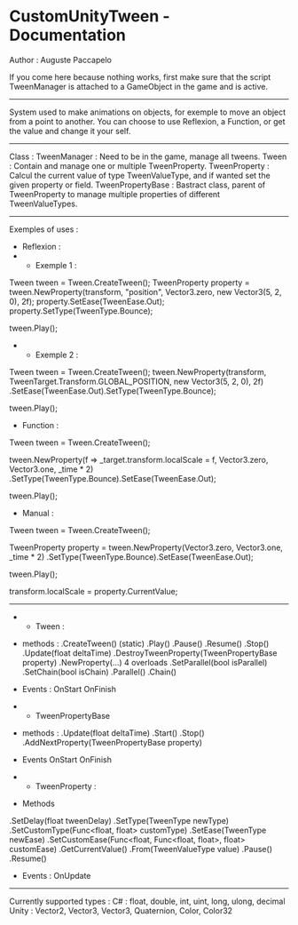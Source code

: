# CustomUnityTween - Documentation

Author : Auguste Paccapelo

If you come here because nothing works, first make sure that the script TweenManager is attached to a GameObject in the game and is active.

----------

System used to make animations on objects, for exemple to move an object from a point to another.
You can choose to use Reflexion, a Function, or get the value and change it your self.

----------

Class : 
TweenManager : Need to be in the game, manage all tweens.
Tween : Contain and manage one or multiple TweenProperty.
TweenProperty<TweenValueType> : Calcul the current value of type TweenValueType, and if wanted set the given property or field.
TweenPropertyBase : Bastract class, parent of TweenProperty<TweenValueType> to manage multiple properties of different TweenValueTypes.

----------

Exemples of uses : 
- Reflexion : 
- - Exemple 1 :

Tween tween = Tween.CreateTween();
TweenProperty<Vector3> property = tween.NewProperty(transform, "position", Vector3.zero, new Vector3(5, 2, 0), 2f);
property.SetEase(TweenEase.Out);
property.SetType(TweenType.Bounce);

tween.Play();

- - Exemple 2 :

Tween tween = Tween.CreateTween();
tween.NewProperty(transform, TweenTarget.Transform.GLOBAL_POSITION, new Vector3(5, 2, 0), 2f)
    .SetEase(TweenEase.Out).SetType(TweenType.Bounce);

tween.Play();


- Function :

Tween tween = Tween.CreateTween();

tween.NewProperty(f => _target.transform.localScale = f, Vector3.zero, Vector3.one, _time * 2)
    .SetType(TweenType.Bounce).SetEase(TweenEase.Out);

tween.Play();


- Manual :

Tween tween = Tween.CreateTween();

TweenProperty<Vector3> property = tween.NewProperty(Vector3.zero, Vector3.one, _time * 2)
    .SetType(TweenType.Bounce).SetEase(TweenEase.Out);

tween.Play();

transform.localScale = property.CurrentValue;

----------

- - Tween :
- methods : 
.CreateTween() (static)
.Play()
.Pause()
.Resume()
.Stop()
.Update(float deltaTime)
.DestroyTweenProperty(TweenPropertyBase property)
.NewProperty(...) 4 overloads
.SetParallel(bool isParallel)
.SetChain(bool isChain)
.Parallel()
.Chain()

- Events :
OnStart
OnFinish

- - TweenPropertyBase
- methods :
.Update(float deltaTime)
.Start()
.Stop()
.AddNextProperty(TweenPropertyBase property)

- Events
OnStart
OnFinish

- - TweenProperty :
- Methods

.SetDelay(float tweenDelay)
.SetType(TweenType newType)
.SetCustomType(Func<float, float> customType)
.SetEase(TweenType newEase)
.SetCustomEase(Func<float, Func<float, float>, float> customEase)
.GetCurrentValue()
.From(TweenValueType value)
.Pause()
.Resume()

- Events :
OnUpdate<TweenValueType>

----------

Currently supported types : 
C# :
float, double, int, uint, long, ulong, decimal
Unity :
Vector2, Vector3, Vector3, Quaternion, Color, Color32
